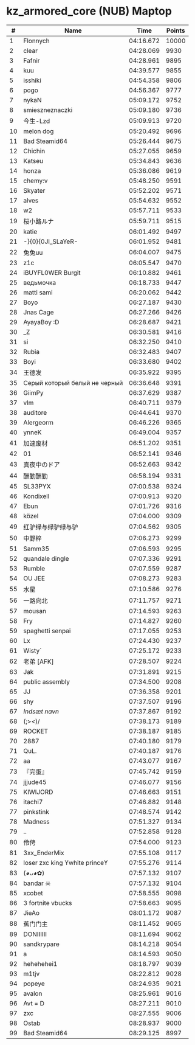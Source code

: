 # kz_armored_core (NUB) Maptop

|  # | Name | Time | Points |
|-------------- | -------------- | -------------- | -------------- | 
| 1 | Flonnych | 04:16.672 | 10000 | 
| 2 | clear | 04:28.069 | 9930 | 
| 3 | Fafnir | 04:28.961 | 9895 | 
| 4 | kuu | 04:39.577 | 9855 | 
| 5 | isshiki | 04:54.358 | 9806 | 
| 6 | pogo | 04:56.367 | 9777 | 
| 7 | nykaN | 05:09.172 | 9752 | 
| 8 | smieszneznaczki | 05:09.180 | 9736 | 
| 9 | 今生-Lzd | 05:09.913 | 9720 | 
| 10 | melon dog | 05:20.492 | 9696 | 
| 11 | Bad Steamid64 | 05:26.444 | 9675 | 
| 12 | Chichin | 05:27.055 | 9659 | 
| 13 | Katseu | 05:34.843 | 9636 | 
| 14 | honza | 05:36.086 | 9619 | 
| 15 | chemy:v | 05:48.250 | 9591 | 
| 16 | Skyater | 05:52.202 | 9571 | 
| 17 | alves | 05:54.632 | 9552 | 
| 18 | w2 | 05:57.711 | 9533 | 
| 19 | 桜小路ルナ | 05:59.711 | 9515 | 
| 20 | katie | 06:01.492 | 9497 | 
| 21 | -}{0}{0JI_SLaYeR- | 06:01.952 | 9481 | 
| 22 | 兔兔uu | 06:04.007 | 9475 | 
| 23 | z1c | 06:05.547 | 9470 | 
| 24 | iBUYFL0WER Burgit | 06:10.882 | 9461 | 
| 25 | ведьмочка | 06:18.733 | 9447 | 
| 26 | matti sami | 06:20.062 | 9442 | 
| 27 | Boyo | 06:27.187 | 9430 | 
| 28 | Jnas Cage | 06:27.266 | 9426 | 
| 29 | AyayaBoy :D | 06:28.687 | 9421 | 
| 30 | _Z | 06:30.581 | 9416 | 
| 31 | si | 06:32.250 | 9410 | 
| 32 | Rubia | 06:32.483 | 9407 | 
| 33 | Boyi | 06:33.680 | 9402 | 
| 34 | 王德发 | 06:35.922 | 9395 | 
| 35 | Серый который белый не черный | 06:36.648 | 9391 | 
| 36 | GiimPy | 06:37.629 | 9387 | 
| 37 | vlm | 06:40.711 | 9379 | 
| 38 | auditore | 06:44.641 | 9370 | 
| 39 | Alergeorm | 06:46.226 | 9365 | 
| 40 | ynneK | 06:49.004 | 9357 | 
| 41 | 加速废材 | 06:51.202 | 9351 | 
| 42 | 01 | 06:52.141 | 9346 | 
| 43 | 真夜中のドア | 06:52.663 | 9342 | 
| 44 | 酬勤酬勤 | 06:58.194 | 9331 | 
| 45 | SL33PYX | 07:00.538 | 9324 | 
| 46 | Kondixell | 07:00.913 | 9320 | 
| 47 | Ebun | 07:01.726 | 9316 | 
| 48 | közel | 07:04.000 | 9309 | 
| 49 | 红驴绿与绿驴绿与驴 | 07:04.562 | 9305 | 
| 50 | 中野梓 | 07:06.273 | 9299 | 
| 51 | Samm35 | 07:06.593 | 9295 | 
| 52 | quandale dingle | 07:07.336 | 9291 | 
| 53 | Rumble | 07:07.559 | 9287 | 
| 54 | OU JEE | 07:08.273 | 9283 | 
| 55 | 水星 | 07:10.586 | 9276 | 
| 56 | 一路向北 | 07:11.757 | 9271 | 
| 57 | mousan | 07:14.593 | 9263 | 
| 58 | Fry | 07:14.827 | 9260 | 
| 59 | spaghetti senpai | 07:17.055 | 9253 | 
| 60 | Lx | 07:24.430 | 9237 | 
| 61 | Wisty` | 07:25.172 | 9233 | 
| 62 | 老弟 [AFK] | 07:28.507 | 9224 | 
| 63 | Jak | 07:31.891 | 9215 | 
| 64 | public assembly | 07:34.500 | 9208 | 
| 65 | JJ | 07:36.358 | 9201 | 
| 66 | shy | 07:37.507 | 9196 | 
| 67 | *Indsæt navn* | 07:37.867 | 9192 | 
| 68 | (;><)/ | 07:38.173 | 9189 | 
| 69 | ROCKET | 07:38.187 | 9185 | 
| 70 | 2887 | 07:40.180 | 9179 | 
| 71 | QuL. | 07:40.187 | 9176 | 
| 72 | aa | 07:43.077 | 9167 | 
| 73 | 『完蛋』 | 07:45.742 | 9159 | 
| 74 | jjjude45 | 07:46.077 | 9156 | 
| 75 | KIWIJORD | 07:46.663 | 9151 | 
| 76 | itachi7 | 07:46.882 | 9148 | 
| 77 | pinkstink | 07:48.574 | 9142 | 
| 78 | Madness | 07:51.327 | 9134 | 
| 79 | .. | 07:52.858 | 9128 | 
| 80 | 伶俜 | 07:54.000 | 9123 | 
| 81 | 3xx_EnderMix | 07:55.108 | 9117 | 
| 82 | loser zxc king ϒwhite princeϒ | 07:55.276 | 9114 | 
| 83 | (◕ᴗ◕✿) | 07:57.132 | 9107 | 
| 84 | bandar ☠ | 07:57.132 | 9104 | 
| 85 | xcobet | 07:58.555 | 9098 | 
| 86 | 3 fortnite vbucks | 07:58.663 | 9095 | 
| 87 | JieAo | 08:01.172 | 9087 | 
| 88 | 蕉门门主 | 08:11.452 | 9065 | 
| 89 | DONIIIIII | 08:11.694 | 9062 | 
| 90 | sandkrypare | 08:14.218 | 9054 | 
| 91 | a | 08:14.593 | 9050 | 
| 92 | hehehehei1 | 08:18.797 | 9039 | 
| 93 | m1tjv | 08:22.812 | 9028 | 
| 94 | popeye | 08:24.935 | 9021 | 
| 95 | avalon | 08:25.961 | 9016 | 
| 96 | Avt = D | 08:27.211 | 9010 | 
| 97 | zxc | 08:27.555 | 9006 | 
| 98 | Ostab | 08:28.937 | 9000 | 
| 99 | Bad Steamid64 | 08:29.125 | 8997 | 

